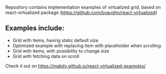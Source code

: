 Repository contains implementation examples of virtualized grid,
based on react-virtualized package (https://github.com/bvaughn/react-virtualized)

## Examples include:
 - Grid with items, having static default size
 - Optimized example with replacing item with placeholder when scrolling
 - Grid with items, with possibility to change size
 - Grid with fetching data on scroll

 Check it out on https://makdv.github.io/react-virtualized-examples/